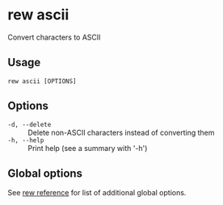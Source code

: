 # rew ascii

Convert characters to ASCII

## Usage

```
rew ascii [OPTIONS]
```

## Options

<dl>

<dt><code>-d, --delete</code></dt>
<dd>
Delete non-ASCII characters instead of converting them
</dd>

<dt><code>-h, --help</code></dt>
<dd>
Print help (see a summary with '-h')
</dd>
</dl>

## Global options

See [rew reference](rew.md#global-options) for list of additional global options.

